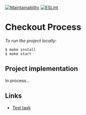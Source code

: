 [![Maintainability](https://api.codeclimate.com/v1/badges/715dca49473549ce9b76/maintainability)](https://codeclimate.com/github/woaouh/checkout-process/maintainability) [![ESLint](https://github.com/woaouh/checkout-process/workflows/ESLint/badge.svg)](https://github.com/woaouh/checkout-process/actions)

# Checkout Process

*To run the project locally:*
```
$ make install
$ make start
```

## Project implementation

In process...

## Links

* [Test task](https://github.com/fs/test-tasks/tree/master/front-end)
